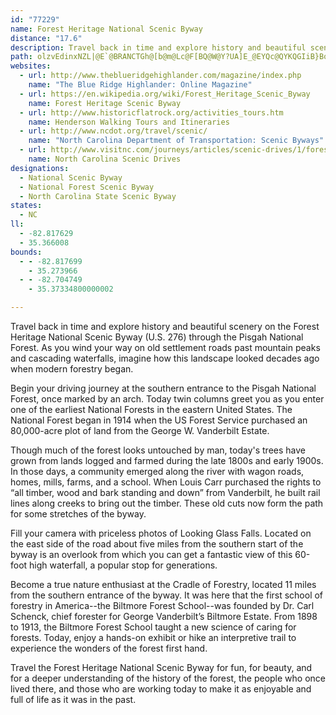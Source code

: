 ```yaml
---
id: "77229"
name: Forest Heritage National Scenic Byway
distance: "17.6"
description: Travel back in time and explore history and beautiful scenery on the Forest Heritage Scenic Byway (U.S. 276) through the Pisgah National Forest. As you wind your way on old settlement roads past mountain peaks and cascading waterfalls, imagine how this landscape looked decades ago when modern forestry began.
path: olzvEdinxNZL|@E`@BRANCTGh@[b@m@Lc@F[BQ@W@Y?UA]E_@EYQc@QYKQGIiB}BoAeAa@Wo@EeA@K?a@@k@Bc@HQFKJ_@ROBQ@YAGEGOAODWHWN[Zs@J[L_@Ls@Lu@HWLSZUPQVc@DOASGQIMKKSMo@Qq@M}@CI?w@?]ESKMQGUS}AEKGMOM_@M]Ey@K_@KMGMGMEYGS?w@Fg@DUBM?MAUIQKKQ?UBSFSTq@Ja@BW?U?k@Ai@G]Y}@S}@Kq@GYEa@Q{A?M?OBMBMHOHGZOl@S\ODCDIBIBGAKASGUES]iAIg@Cc@@]DWDQLSNOVMTIRGXAX?Z?REXMf@c@LOLSJWFUNQJIVCLC`@KHEVYd@k@HCL@RFVJb@NP?PE|@s@VUFKDIB]F{AF]Ja@?IAGEM[i@]m@CO?M@KBI@ELU^UBG?GCK?EB]Lm@Ly@PgADMHQV_@FODQF[?ICQQWMQKEOCa@Cy@EmA@uACi@Ie@KSGQIGGEKCM?]BcABUB_@F_@La@LYTi@R]t@{@NMdAe@JIz@}@DIBK?MGe@Eo@@UHg@Hc@@OAMK]OM[[}BeC_@Qe@GmA?[IsAuAg@MyE?qBfAM?KEgAoDg@eAsGmCDyB^w@jDu@hAXn@f@~A?pDYpBx@jAFhBa@jCkCb@Mx@GbCXbATvB[t@Yh@CrAVz@`At@xAl@`FlAvDdA~@lCr@j@?j@QPa@De@KeAm@Gu@NyA?OM[u@c@{K{AyIQy@]c@kB{@]aBDsAViBZaADkAUeA_AIwEd@wBtAcEjAgClBc@DYQkB{HF_AxAsDhBgGr@aBtAkB\_A@m@E_@_@e@i@Gu@Fi@Pm@?c@QUq@H{@RSPIbE^p@XdAbBR`AOjAsA~F@x@RXh@FhAm@Ze@v@m@r@YdA?bBZd@Mb@_@r@sCNSj@_@vFy@|BIrAUtAs@vB}AxBaAzNeCdAA`AFdCr@lCjAlAXnBDlDg@lACvHjAxDz@`F|B~BlB|ArBdA`A~I`MtAfAr@XpI\hBVhAl@x@zAr@jDEfDPv@nAbBvFfGrB|AnAe@RSTq@zBgKj@uA`Ay@|@OlHDjA~@lFfFzAx@~CbAfC`@nBdApE`FrA~@vAFrH{AbARhAxAdARr@m@bAsCd@Yz@?fAr@nA^zCOhBQzBi@b@Cd@@tBf@h@Jn@Jh@N^Lb@Th@j@x@|@PTVPRFT?RG^Oj@_@f@[\KRCPAVBVH`Ax@j@j@b@^d@VZJTDP?r@IdBw@RKXYV]T_@PWNQ^S^QVU`@_@\[PM\Qn@QbAQ^OTQV]jA{BRe@FSDUNkBh@kEH_@L]PUXSlAm@\MXGZ?`@HhBv@VTP\h@bBV^ZP^L\B\CVG`@Y\c@Vo@h@eBfBeAzEqBbJ{IdFgCr@s@L]SaFD_@pC{CNYR_CCqBZcDv@sC~@_A`GsD^k@TaAD}AKs@e@aAgAs@k@SmBYaEXkAUc@iA?sAn@iAlEsBfF_B|@g@rAgC|K_FrBYrDrAnAB\Kn@_@^e@Nm@j@yD\_CJo@f@iA^UnAMh@Cj@JXT\`@Zv@Lr@D|AKfAJv@lBvEz@hBd@n@TPVJb@@`@Gx@U|DSpAKrAc@`BgAvB_CvCmFdAaDnAeFf@eDN{Ij@}KXsA|A_ChAy@t@QxDJvBdAhBl@lBAnBwApDoJdByA`J_DlDoE|@sBn@cDZyBRoCSsDS}@qAoAkCS{B`AaFlMoAfAsA^uAMcAq@eKuNmEsE_AeBM_A?s@R{@dGoOdAqDz@uFVgCTsEEaKwA{KoGcTI_CFgCTgBZwAlIgOnB}E~@}CdF_WhEoW|DoSbBwK~@eDrAsCrByCxEsDlAs@rDU`EkA~A}@nBmBl@gAbAaEnCiSd@yEj@aD\yA
websites:
  - url: http://www.theblueridgehighlander.com/magazine/index.php
    name: "The Blue Ridge Highlander: Online Magazine"
  - url: https://en.wikipedia.org/wiki/Forest_Heritage_Scenic_Byway
    name: Forest Heritage Scenic Byway
  - url: http://www.historicflatrock.org/activities_tours.htm
    name: Henderson Walking Tours and Itineraries
  - url: http://www.ncdot.org/travel/scenic/
    name: "North Carolina Department of Transportation: Scenic Byways"
  - url: http://www.visitnc.com/journeys/articles/scenic-drives/1/forest-heritage-scenic-byway-mountain-scenic-drives
    name: North Carolina Scenic Drives
designations:
  - National Scenic Byway
  - National Forest Scenic Byway
  - North Carolina State Scenic Byway
states:
  - NC
ll:
  - -82.817629
  - 35.366008
bounds:
  - - -82.817699
    - 35.273966
  - - -82.704749
    - 35.37334800000002

---
```


Travel back in time and explore history and beautiful scenery on the Forest Heritage National Scenic Byway (U.S. 276) through the Pisgah National Forest. As you wind your way on old settlement roads past mountain peaks and cascading waterfalls, imagine how this landscape looked decades ago when modern forestry began.

Begin your driving journey at the southern entrance to the Pisgah National Forest, once marked by an arch. Today twin columns greet you as you enter one of the earliest  National Forests in the eastern United States. The National Forest began in 1914 when the US Forest Service purchased an 80,000-acre plot of land from the George W. Vanderbilt Estate.

Though much of the forest looks untouched by man, today's trees have grown from lands logged and farmed during the late 1800s and early 1900s. In those days, a community emerged along the river with wagon roads, homes, mills, farms, and a school. When Louis Carr purchased the rights to “all timber, wood and bark standing and down” from Vanderbilt, he built rail lines along creeks to bring out the timber. These old cuts now form the path for some stretches of the byway.

Fill your camera with priceless photos of Looking Glass Falls. Located on the east side of the road about five miles from the southern start of the byway is an overlook from which you can get a fantastic view of this 60-foot high waterfall, a popular stop for generations.

Become a true nature enthusiast at the Cradle of Forestry, located 11 miles from the southern entrance of the byway. It was here that the first school of forestry in America--the Biltmore Forest School--was founded by Dr. Carl Schenck, chief forester for George Vanderbilt’s Biltmore Estate. From 1898 to 1913, the Biltmore Forest School taught a new science of caring for forests. Today, enjoy a hands-on exhibit or hike an interpretive trail to experience the wonders of the forest first hand.

Travel the Forest Heritage National Scenic Byway for fun, for beauty, and for a deeper understanding of the history of the forest, the people who once lived there, and those who are working today to make it as enjoyable and full of life as it was in the past.
